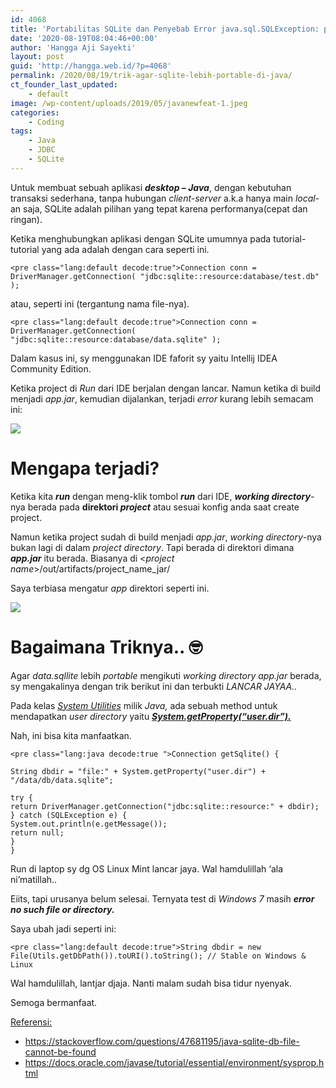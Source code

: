 ```yaml
---
id: 4068
title: 'Portabilitas SQLite dan Penyebab Error java.sql.SQLException: path to &#8216;bla.. bla..&#8217; does not exist'
date: '2020-08-19T08:04:46+00:00'
author: 'Hangga Aji Sayekti'
layout: post
guid: 'http://hangga.web.id/?p=4068'
permalink: /2020/08/19/trik-agar-sqlite-lebih-portable-di-java/
ct_founder_last_updated:
    - default
image: /wp-content/uploads/2019/05/javanewfeat-1.jpeg
categories:
    - Coding
tags:
    - Java
    - JDBC
    - SQLite
---
```


Untuk membuat sebuah aplikasi ***desktop – Java***, dengan kebutuhan transaksi sederhana, tanpa hubungan *client-server* a.k.a hanya main *local*-an saja, SQLite adalah pilihan yang tepat karena performanya(cepat dan ringan).

Ketika menghubungkan aplikasi dengan SQLite umumnya pada tutorial-tutorial yang ada adalah dengan cara seperti ini.

```
<pre class="lang:default decode:true">Connection conn = DriverManager.getConnection( "jdbc:sqlite::resource:database/test.db" );
```

atau, seperti ini (tergantung nama file-nya).

```
<pre class="lang:default decode:true">Connection conn = DriverManager.getConnection( "jdbc:sqlite::resource:database/data.sqlite" );
```

Dalam kasus ini, sy menggunakan IDE faforit sy yaitu Intellij IDEA Community Edition.

Ketika project di *Run* dari IDE berjalan dengan lancar. Namun ketika di build menjadi *app.jar*, kemudian dijalankan, terjadi *error* kurang lebih semacam ini:

![](http://hangga.web.id/wp-content/uploads/2020/08/err.png)

# Mengapa terjadi?

Ketika kita ***run*** dengan meng-klik tombol ***run*** dari IDE, ***working directory***-nya berada pada **direktori *project*** atau sesuai konfig anda saat create project.

Namun ketika project sudah di build menjadi *app.jar*, *working directory*-nya bukan lagi di dalam *project directory*. Tapi berada di direktori dimana ***app.jar*** itu berada. Biasanya di &lt;*project name*&gt;/out/artifacts/project\_name\_jar/

Saya terbiasa mengatur *app* direktori seperti ini.

![](http://hangga.web.id/wp-content/uploads/2020/08/data-edit.png)

# Bagaimana Triknya.. 🤓

Agar *data.sqllite* lebih *portable* mengikuti *working directory* *app.jar* berada, sy mengakalinya dengan trik berikut ini dan terbukti *LANCAR JAYAA..*

Pada kelas [*System Utilities*](https://docs.oracle.com/javase/tutorial/essential/environment/system.html) milik *Java,* ada sebuah method untuk mendapatkan *user directory* yaitu *[**System.getProperty(“user.dir”).**](https://docs.oracle.com/javase/tutorial/essential/environment/sysprop.html)*

Nah, ini bisa kita manfaatkan.

```
<pre class="lang:java decode:true ">Connection getSqlite() {

String dbdir = "file:" + System.getProperty("user.dir") + "/data/db/data.sqlite";

try {
return DriverManager.getConnection("jdbc:sqlite::resource:" + dbdir);
} catch (SQLException e) {
System.out.println(e.getMessage());
return null;
}
}
```

Run di laptop sy dg OS Linux Mint lancar jaya. Wal hamdulillah ‘ala ni’matillah..

Eiits, tapi urusanya belum selesai. Ternyata test di *Windows 7* masih ***error no such file or directory.***

Saya ubah jadi seperti ini:

```
<pre class="lang:default decode:true">String dbdir = new File(Utils.getDbPath()).toURI().toString(); // Stable on Windows & Linux
```

Wal hamdulillah, lantjar djaja. Nanti malam sudah bisa tidur nyenyak.

Semoga bermanfaat.

<span style="text-decoration: underline;">Referensi:</span>

- <https://stackoverflow.com/questions/47681195/java-sqlite-db-file-cannot-be-found>
- <https://docs.oracle.com/javase/tutorial/essential/environment/sysprop.html>